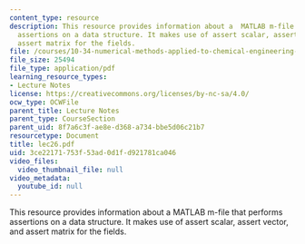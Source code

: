 ```yaml
---
content_type: resource
description: This resource provides information about a  MATLAB m-file that performs
  assertions on a data structure. It makes use of assert scalar, assert vector, and
  assert matrix for the fields.
file: /courses/10-34-numerical-methods-applied-to-chemical-engineering-fall-2005/3ce22171753f53ad0d1fd921781ca046_lec26.pdf
file_size: 25494
file_type: application/pdf
learning_resource_types:
- Lecture Notes
license: https://creativecommons.org/licenses/by-nc-sa/4.0/
ocw_type: OCWFile
parent_title: Lecture Notes
parent_type: CourseSection
parent_uid: 8f7a6c3f-ae8e-d368-a734-bbe5d06c21b7
resourcetype: Document
title: lec26.pdf
uid: 3ce22171-753f-53ad-0d1f-d921781ca046
video_files:
  video_thumbnail_file: null
video_metadata:
  youtube_id: null
---
```

This resource provides information about a  MATLAB m-file that performs assertions on a data structure. It makes use of assert scalar, assert vector, and assert matrix for the fields.